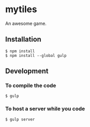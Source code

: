 # mytiles #

An awesome game.

## Installation ##

	$ npm install
	$ npm install --global gulp

## Development ##

### To compile the code ###

	$ gulp

### To host a server while you code ###

	$ gulp server
